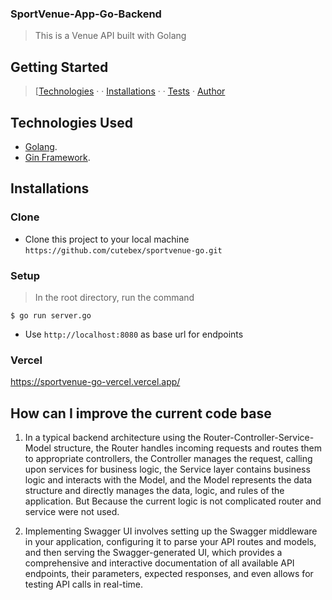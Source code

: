 ### SportVenue-App-Go-Backend


> This is a Venue API built with Golang

## Getting Started

> [[Technologies](#technologies-used) &middot;  &middot; [Installations](#installations) &middot; &middot; [Tests](#tests) &middot; [Author](#author)


## Technologies Used

[golang]: (https://golang.org)

- [Golang](https://golang.org).
- [Gin Framework](https://github.com/gin-gonic/gin).


## Installations

### Clone

- Clone this project to your local machine `https://github.com/cutebex/sportvenue-go.git`

### Setup
  > In the root directory, run the command
  ```shell
  $ go run server.go
  ```

  - Use `http://localhost:8080` as base url for endpoints
### Vercel
https://sportvenue-go-vercel.vercel.app/


## How can I improve the current code base
1. In a typical backend architecture using the Router-Controller-Service-Model structure, the Router handles incoming requests and routes them to appropriate controllers, the Controller manages the request, calling upon services for business logic, the Service layer contains business logic and interacts with the Model, and the Model represents the data structure and directly manages the data, logic, and rules of the application.
   But Because the current logic is not complicated router and service were not used.

2. Implementing Swagger UI involves setting up the Swagger middleware in your application, configuring it to parse your API routes and models, and then serving the Swagger-generated UI, which provides a comprehensive and interactive documentation of all available API endpoints, their parameters, expected responses, and even allows for testing API calls in real-time.
